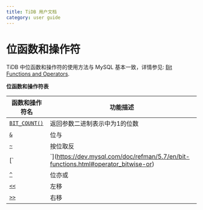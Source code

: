 ```yaml
---
title: TiDB 用户文档
category: user guide
---
```


# 位函数和操作符

TiDB 中位函数和操作符的使用方法与 MySQL 基本一致，详情参见: [Bit Functions and Operators](https://dev.mysql.com/doc/refman/5.7/en/bit-functions.html).

**位函数和操作符表**

| 函数和操作符名                                  | 功能描述            |
| ----------- | ------------------------------------- |
| [`BIT_COUNT()`](https://dev.mysql.com/doc/refman/5.7/en/bit-functions.html#function_bit-count) | 返回参数二进制表示中为1的位数 |
| [`&`](https://dev.mysql.com/doc/refman/5.7/en/bit-functions.html#operator_bitwise-and) | 位与              |
| [`~`](https://dev.mysql.com/doc/refman/5.7/en/bit-functions.html#operator_bitwise-invert) | 按位取反            |
| [`|`](https://dev.mysql.com/doc/refman/5.7/en/bit-functions.html#operator_bitwise-or) | 位或              |
| [`^`](https://dev.mysql.com/doc/refman/5.7/en/bit-functions.html#operator_bitwise-xor) | 位亦或             |
| [`<<`](https://dev.mysql.com/doc/refman/5.7/en/bit-functions.html#operator_left-shift) | 左移              |
| [`>>`](https://dev.mysql.com/doc/refman/5.7/en/bit-functions.html#operator_right-shift) | 右移              |
